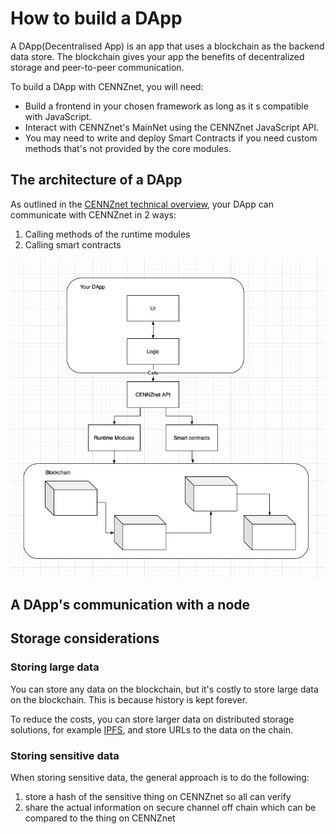 # How to build a DApp

A DApp(Decentralised App) is an app that uses a blockchain as the backend data store. The blockchain gives your app the benefits of decentralized storage and peer-to-peer communication.

To build a DApp with CENNZnet, you will need:
* Build a frontend in your chosen framework as long as it
s compatible with JavaScript.
* Interact with CENNZnet's MainNet using the CENNZnet JavaScript API.
* You may need to write and deploy Smart Contracts if you need custom methods that's not provided by the core modules.

## The architecture of a DApp

As outlined in the [CENNZnet technical overview](Getting-started/CENNZnet-technical-overview), your DApp can communicate with CENNZnet in 2 ways:
1) Calling methods of the runtime modules
2) Calling smart contracts

![Architecture](../../assets/images/how-to-build-a-dapp/architecture.png)

## A DApp's communication with a node


## Storage considerations

### Storing large data
You can store any data on the blockchain, but it's costly to store large data on the blockchain. This is because history is kept forever. 

To reduce the costs, you can store larger data on distributed storage solutions, for example [IPFS](https://ipfs.io/), and store URLs to the data on the chain.

### Storing sensitive data

When storing sensitive data, the general approach is to do the following:
1) store a hash of the sensitive thing on CENNZnet so all can verify
2) share the actual information on secure channel off chain which can be compared to the thing on CENNZnet 
